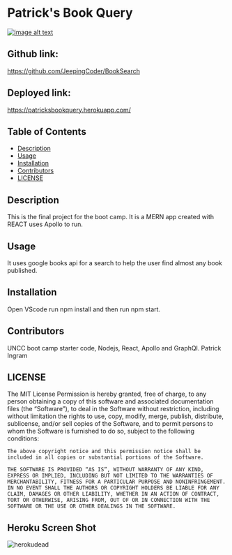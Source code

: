 
  # Patrick's Book Query
  [![image alt text](https://img.shields.io/badge/License-MIT-yellow.svg)](https://opensource.org/license/mit)

## Github link:
https://github.com/JeepingCoder/BookSearch

## Deployed link:
https://patricksbookquery.herokuapp.com/


## Table of Contents
- [Description](#description)
- [Usage](#usage)
- [Installation](#installation)
- [Contributors](#contributors)
- [LICENSE](#license)




## Description <a id="description"></a>
This is the final project for the boot camp. It is a MERN app created with REACT uses Apollo to run.

## Usage <a id="usage"></a>
It uses google books api for a search to help the user find almost any book published. 

## Installation <a id="installation"></a>
Open VScode run npm install and then run npm start. 


## Contributors <a id="contributors"></a>
UNCC boot camp starter code, Nodejs, React, Apollo and GraphQl. Patrick Ingram 

## LICENSE <a id="license"></a>
The MIT License
Permission is hereby granted, free of charge, to any person obtaining a copy of this software and associated documentation files (the “Software”), to deal in the Software without restriction, including without limitation the rights to use, copy, modify, merge, publish, distribute, sublicense, and/or sell copies of the Software, and to permit persons to whom the Software is furnished to do so, subject to the following conditions:

    The above copyright notice and this permission notice shall be included in all copies or substantial portions of the Software.
    
    THE SOFTWARE IS PROVIDED “AS IS”, WITHOUT WARRANTY OF ANY KIND, EXPRESS OR IMPLIED, INCLUDING BUT NOT LIMITED TO THE WARRANTIES OF MERCHANTABILITY, FITNESS FOR A PARTICULAR PURPOSE AND NONINFRINGEMENT. IN NO EVENT SHALL THE AUTHORS OR COPYRIGHT HOLDERS BE LIABLE FOR ANY CLAIM, DAMAGES OR OTHER LIABILITY, WHETHER IN AN ACTION OF CONTRACT, TORT OR OTHERWISE, ARISING FROM, OUT OF OR IN CONNECTION WITH THE SOFTWARE OR THE USE OR OTHER DEALINGS IN THE SOFTWARE.
  
  ## Heroku Screen Shot
  ![herokudead](https://user-images.githubusercontent.com/114114167/230697925-e116ed15-0802-4c0a-8eac-362b233257ae.jpg)
